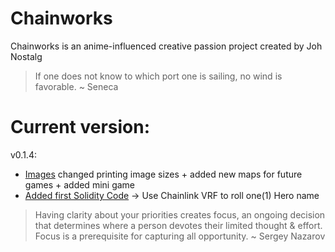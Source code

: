 # Chainworks
Chainworks is an anime-influenced creative passion project created by Joh Nostalg

> If one does not know to which port one is sailing, no wind is favorable. ~ Seneca

# Current version:
v0.1.4:
- [Images](https://ipfs.io/ipfs/QmP18Fk7UKdUrbCNug91to3As7Cv4yBidk3vo6AgiY7GAi) changed printing image sizes + added new maps for future games + added mini game
- [Added first Solidity Code](https://github.com/JohNostalg/Chainworks/blob/main/GachaSingleRoll.sol) -> Use Chainlink VRF to roll one(1) Hero name

> Having clarity about your priorities creates focus, an ongoing decision that determines where a person devotes their limited thought & effort. Focus is a prerequisite for capturing all opportunity. ~ Sergey Nazarov
